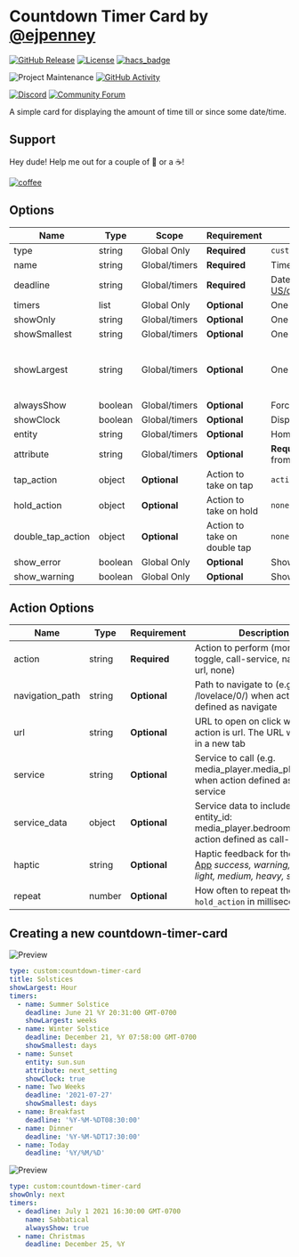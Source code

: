 # Countdown Timer Card by [@ejpenney](https://www.github.com/ejpenney)

[![GitHub Release][releases-shield]][releases]
[![License][license-shield]](LICENSE.md)
[![hacs_badge](https://img.shields.io/badge/HACS-Default-orange.svg?style=for-the-badge)](https://github.com/custom-components/hacs)

![Project Maintenance][maintenance-shield]
[![GitHub Activity][commits-shield]][commits]

[![Discord][discord-shield]][discord]
[![Community Forum][forum-shield]][forum]

A simple card for displaying the amount of time till or since some date/time.

## Support

Hey dude! Help me out for a couple of :beers: or a :coffee:!

[![coffee](https://www.buymeacoffee.com/assets/img/custom_images/black_img.png)](https://www.buymeacoffee.com/ejpenney)

## Options

| Name              | Type    | Scope         | Requirement                  | Description                                                                                                                                              | Default                                      |
| ----------------- | ------- | ------------- | ---------------------------- | -------------------------------------------------------------------------------------------------------------------------------------------------------- | -------------------------------------------- |
| type              | string  | Global Only   | **Required**                 | `custom:countdown-timer-card`                                                                                                                            |
| name              | string  | Global/timers | **Required**                 | Timer Name                                                                                                                                               |
| deadline          | string  | Global/timers | **Required**                 | Date/Time string as documented here: https://developer.mozilla.org/en-US/docs/Web/JavaScript/Reference/Global_Objects/Date/parse#date_time_string_format |
| timers            | list    | Global Only   | **Optional**                 | One of `[all next last]` Shows only most recent or nearest upcoming                                                                                      | `all`                                        |
| showOnly          | string  | Global/timers | **Optional**                 | One of `[all next last]` Shows only most recent or nearest upcoming                                                                                      | `all`                                        |
| showSmallest      | string  | Global/timers | **Optional**                 | One of `[days weeks hours minutes seconds]` Sets smallest time unit to be displayed                                                                      | `minutes`                                    |
| showLargest       | string  | Global/timers | **Optional**                 | One of `[days weeks hours minutes seconds]` Sets largest time unit to be displayed                                                                       | if showClock is `true`, `hours` else `weeks` |
| alwaysShow        | boolean | Global/timers | **Optional**                 | Forces a timer to be displayed even if it would be filtered by showOnly                                                                                  | `false`                                      |
| showClock         | boolean | Global/timers | **Optional**                 | Display times as a clock, like `HH:MM:SS`                                                                                                                | `false`                                      |
| entity            | string  | Global/timers | **Optional**                 | Home Assistant entity ID to retrieve the date/time from.                                                                                                 | `none`                                       |
| attribute         | string  | Global/timers | **Optional**                 | **Requires `entity`** Home Assistant specified attribute of Home Assistant entity to get date from.                                                      | `none`                                       |
| tap_action        | object  | **Optional**  | Action to take on tap        | `action: more-info`                                                                                                                                      |
| hold_action       | object  | **Optional**  | Action to take on hold       | `none`                                                                                                                                                   |
| double_tap_action | object  | **Optional**  | Action to take on double tap | `none`                                                                                                                                                   |
| show_error        | boolean | Global Only   | **Optional**                 | Show what an error looks like for the card                                                                                                               | `false`                                      |
| show_warning      | boolean | Global Only   | **Optional**                 | Show what a warning looks like for the card                                                                                                              | `false`                                      |

## Action Options

| Name            | Type   | Requirement  | Description                                                                                                                            | Default     |
| --------------- | ------ | ------------ | -------------------------------------------------------------------------------------------------------------------------------------- | ----------- |
| action          | string | **Required** | Action to perform (more-info, toggle, call-service, navigate url, none)                                                                | `more-info` |
| navigation_path | string | **Optional** | Path to navigate to (e.g. /lovelace/0/) when action defined as navigate                                                                | `none`      |
| url             | string | **Optional** | URL to open on click when action is url. The URL will open in a new tab                                                                | `none`      |
| service         | string | **Optional** | Service to call (e.g. media_player.media_play_pause) when action defined as call-service                                               | `none`      |
| service_data    | object | **Optional** | Service data to include (e.g. entity_id: media_player.bedroom) when action defined as call-service                                     | `none`      |
| haptic          | string | **Optional** | Haptic feedback for the [Beta IOS App](http://home-assistant.io/ios/beta) _success, warning, failure, light, medium, heavy, selection_ | `none`      |
| repeat          | number | **Optional** | How often to repeat the `hold_action` in milliseconds.                                                                                 | `non`       |

## Creating a new countdown-timer-card

![Preview](https://user-images.githubusercontent.com/21226768/132069331-7fa13211-26da-4ebc-8145-bc0ea7e4956f.png)

```yaml
type: custom:countdown-timer-card
title: Solstices
showLargest: Hour
timers:
  - name: Summer Solstice
    deadline: June 21 %Y 20:31:00 GMT-0700
    showLargest: weeks
  - name: Winter Solstice
    deadline: December 21, %Y 07:58:00 GMT-0700
    showSmallest: days
  - name: Sunset
    entity: sun.sun
    attribute: next_setting
    showClock: true
  - name: Two Weeks
    deadline: '2021-07-27'
    showSmallest: days
  - name: Breakfast
    deadline: '%Y-%M-%DT08:30:00'
  - name: Dinner
    deadline: '%Y-%M-%DT17:30:00'
  - name: Today
    deadline: '%Y/%M/%D'
```

![Preview](https://user-images.githubusercontent.com/21226768/132070985-e0dc668e-98b1-448d-b9c6-ea45d01e1eb5.png)

```yaml
type: custom:countdown-timer-card
showOnly: next
timers:
  - deadline: July 1 2021 16:30:00 GMT-0700
    name: Sabbatical
    alwaysShow: true
  - name: Christmas
    deadline: December 25, %Y
```

[commits-shield]: https://img.shields.io/github/commit-activity/y/ejpenney/countdown-timer-card.svg?style=for-the-badge
[commits]: https://github.com/ejpenney/countdown-timer-card/commits/master
[devcontainer]: https://code.visualstudio.com/docs/remote/containers
[discord]: https://discord.gg/5e9yvq
[discord-shield]: https://img.shields.io/discord/330944238910963714.svg?style=for-the-badge
[forum-shield]: https://img.shields.io/badge/community-forum-brightgreen.svg?style=for-the-badge
[forum]: https://community.home-assistant.io/c/projects/frontend
[license-shield]: https://img.shields.io/github/license/ejpenney/countdown-timer-card.svg?style=for-the-badge
[maintenance-shield]: https://img.shields.io/maintenance/yes/2021.svg?style=for-the-badge
[releases-shield]: https://img.shields.io/github/release/ejpenney/countdown-timer-card.svg?style=for-the-badge
[releases]: https://github.com/ejpenney/countdown-timer-card/releases
